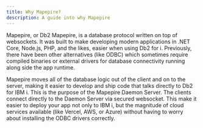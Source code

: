 ```yaml
---
title: Why Mapepire?
description: A guide into why Mapepire
---
```


Mapepire, or Db2 Mapepire, is a database protocol written on top of websockets. It was built to make developing modern applications in .NET Core, Node.js, PHP, and the likes, easier when using Db2 for i. Previously, there have been other alternatives (like ODBC) which sometimes require compiled binaries or external drivers for database connectivity running along side the app runtime.

Mapepire moves all of the database logic out of the client and on to the server, making it easier to develop and ship code that talks directly to Db2 for IBM i. This is the purpose of the Mapepire Daemon Server. The clients connect directly to the Daemon Server via secured websocket. This make it easier to deploy your app not only to IBM i, but the magnitude of cloud services available (like Vercel, AWS, or Azure) without having to worry about installing the ODBC drivers correctly.